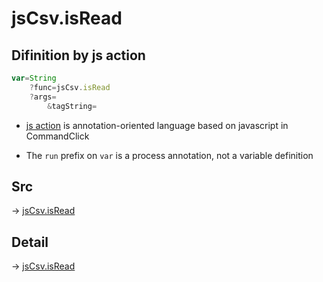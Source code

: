 # jsCsv.isRead

## Difinition by js action

```js.js
var=String
	?func=jsCsv.isRead
	?args=
		&tagString=
```

- [js action](#) is annotation-oriented language based on javascript in CommandClick

- The `run` prefix on `var` is a process annotation, not a variable definition

## Src

-> [jsCsv.isRead](https://github.com/puutaro/CommandClick/blob/master/app/src/main/java/com/puutaro/commandclick/fragment_lib/terminal_fragment/js_interface/JsCsv.kt#L40)

## Detail

-> [jsCsv.isRead](https://github.com/puutaro/CommandClick/blob/master/md/developer/js_interface/details/JsCsv/isRead.md)
